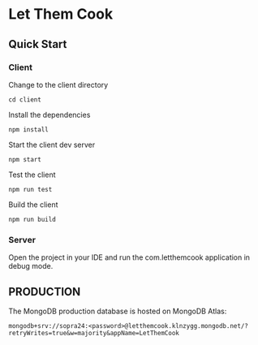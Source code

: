 # Let Them Cook

## Quick Start

### Client

Change to the client directory

```
cd client
```

Install the dependencies

```
npm install
```

Start the client dev server

```
npm start
```

Test the client

```
npm run test
```

Build the client

```
npm run build
```

### Server

Open the project in your IDE and run the com.letthemcook application in debug mode.

## PRODUCTION

The MongoDB production database is hosted on MongoDB Atlas:

```
mongodb+srv://sopra24:<password>@letthemcook.klnzygg.mongodb.net/?retryWrites=true&w=majority&appName=LetThemCook
```
